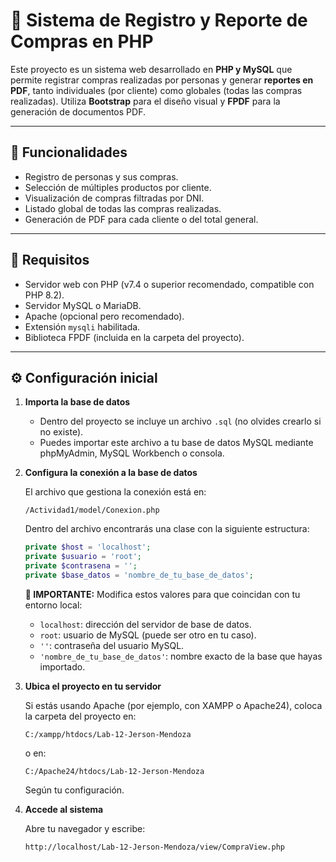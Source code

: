 # 🛒 Sistema de Registro y Reporte de Compras en PHP

Este proyecto es un sistema web desarrollado en **PHP y MySQL** que permite registrar compras realizadas por personas y generar **reportes en PDF**, tanto individuales (por cliente) como globales (todas las compras realizadas). Utiliza **Bootstrap** para el diseño visual y **FPDF** para la generación de documentos PDF.

---

## 🚀 Funcionalidades

- Registro de personas y sus compras.
- Selección de múltiples productos por cliente.
- Visualización de compras filtradas por DNI.
- Listado global de todas las compras realizadas.
- Generación de PDF para cada cliente o del total general.

---

## 🧾 Requisitos

- Servidor web con PHP (v7.4 o superior recomendado, compatible con PHP 8.2).
- Servidor MySQL o MariaDB.
- Apache (opcional pero recomendado).
- Extensión `mysqli` habilitada.
- Biblioteca FPDF (incluida en la carpeta del proyecto).

---

## ⚙️ Configuración inicial

1. **Importa la base de datos**
   
   - Dentro del proyecto se incluye un archivo `.sql` (no olvides crearlo si no existe).
   - Puedes importar este archivo a tu base de datos MySQL mediante phpMyAdmin, MySQL Workbench o consola.

2. **Configura la conexión a la base de datos**

   El archivo que gestiona la conexión está en:

   ```
   /Actividad1/model/Conexion.php
   ```

   Dentro del archivo encontrarás una clase con la siguiente estructura:

   ```php
   private $host = 'localhost';
   private $usuario = 'root';
   private $contrasena = '';
   private $base_datos = 'nombre_de_tu_base_de_datos';
   ```

   **🔧 IMPORTANTE:** Modifica estos valores para que coincidan con tu entorno local:

   - `localhost`: dirección del servidor de base de datos.
   - `root`: usuario de MySQL (puede ser otro en tu caso).
   - `''`: contraseña del usuario MySQL.
   - `'nombre_de_tu_base_de_datos'`: nombre exacto de la base que hayas importado.

3. **Ubica el proyecto en tu servidor**

   Si estás usando Apache (por ejemplo, con XAMPP o Apache24), coloca la carpeta del proyecto en:

   ```
   C:/xampp/htdocs/Lab-12-Jerson-Mendoza
   ```

   o en:

   ```
   C:/Apache24/htdocs/Lab-12-Jerson-Mendoza
   ```

   Según tu configuración.

4. **Accede al sistema**

   Abre tu navegador y escribe:

   ```
   http://localhost/Lab-12-Jerson-Mendoza/view/CompraView.php
   ```
